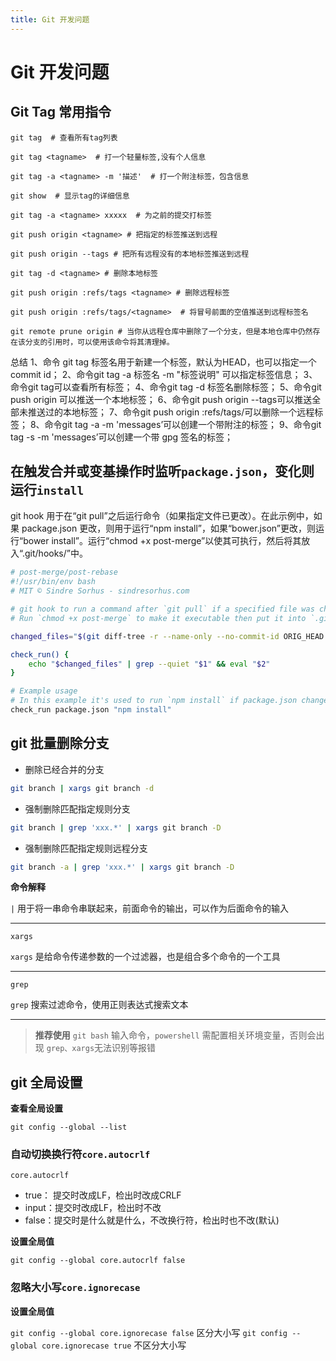 ```yaml
---
title: Git 开发问题
---
```


# Git 开发问题

## Git Tag 常用指令

```shell
git tag  # 查看所有tag列表

git tag <tagname>  # 打一个轻量标签,没有个人信息

git tag -a <tagname> -m '描述'  # 打一个附注标签，包含信息

git show  # 显示tag的详细信息

git tag -a <tagname> xxxxx  # 为之前的提交打标签 

git push origin <tagname> # 把指定的标签推送到远程

git push origin --tags # 把所有远程没有的本地标签推送到远程

git tag -d <tagname> # 删除本地标签

git push origin :refs/tags <tagname> # 删除远程标签

git push origin :refs/tags/<tagname>  # 将冒号前面的空值推送到远程标签名

git remote prune origin # 当你从远程仓库中删除了一个分支，但是本地仓库中仍然存在该分支的引用时，可以使用该命令将其清理掉。
```

总结
1、命令 git tag 标签名用于新建一个标签，默认为HEAD，也可以指定一个commit id；
2、命令git tag -a 标签名 -m "标签说明" 可以指定标签信息；
3、命令git tag可以查看所有标签；
4、命令git tag -d 标签名删除标签；
5、命令git push origin 可以推送一个本地标签；
6、命令git push origin --tags可以推送全部未推送过的本地标签；
7、命令git push origin :refs/tags/可以删除一个远程标签；
8、命令git tag -a -m 'messages’可以创建一个带附注的标签；
9、命令git tag -s -m 'messages’可以创建一个带 gpg 签名的标签；

## 在触发合并或变基操作时监听`package.json`，变化则运行`install`

git hook 用于在“git pull”之后运行命令（如果指定文件已更改）。在此示例中，如果 package.json 更改，则用于运行“npm install”，如果“bower.json”更改，则运行“bower install”。运行“chmod +x post-merge”以使其可执行，然后将其放入“.git/hooks/”中。

```bash
# post-merge/post-rebase
#!/usr/bin/env bash
# MIT © Sindre Sorhus - sindresorhus.com

# git hook to run a command after `git pull` if a specified file was changed
# Run `chmod +x post-merge` to make it executable then put it into `.git/hooks/`.

changed_files="$(git diff-tree -r --name-only --no-commit-id ORIG_HEAD HEAD)"

check_run() {
	echo "$changed_files" | grep --quiet "$1" && eval "$2"
}

# Example usage
# In this example it's used to run `npm install` if package.json changed
check_run package.json "npm install"
```

## git 批量删除分支

- 删除已经合并的分支

```bash
git branch | xargs git branch -d
```

- 强制删除匹配指定规则分支

```bash
git branch | grep 'xxx.*' | xargs git branch -D
```

- 强制删除匹配指定规则远程分支

```bash
git branch -a | grep 'xxx.*' | xargs git branch -D
```



**命令解释**

`|`  用于将一串命令串联起来，前面命令的输出，可以作为后面命令的输入

---

`xargs`

`xargs` 是给命令传递参数的一个过滤器，也是组合多个命令的一个工具

---

`grep`

`grep` 搜索过滤命令，使用正则表达式搜索文本

---



> **推荐使用** `git bash` 输入命令，`powershell` 需配置相关环境变量，否则会出现 `grep、xargs`无法识别等报错

## git 全局设置

**查看全局设置**

`git config --global --list`

### 自动切换换行符`core.autocrlf`

`core.autocrlf`
- true： 提交时改成LF，检出时改成CRLF
- input：提交时改成LF，检出时不改
- false：提交时是什么就是什么，不改换行符，检出时也不改(默认)

**设置全局值**

`git config --global core.autocrlf false`

### 忽略大小写`core.ignorecase`

**设置全局值**

`git config --global core.ignorecase false` 区分大小写
`git config --global core.ignorecase true` 不区分大小写
